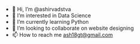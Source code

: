 - 👋 Hi, I’m @ashirvadstva
- 👀 I’m interested in Data Science
- 🌱 I’m currently learning Python
- 💞️ I’m looking to collaborate on website designing
- 📫 How to reach me ash18gt@gmail.com

<!---
ashirvadstva/ashirvadstva is a ✨ special ✨ repository because its `README.md` (this file) appears on your GitHub profile.
You can click the Preview link to take a look at your changes.
--->
